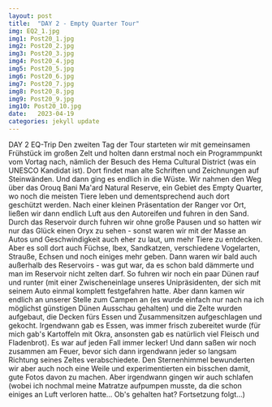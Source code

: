 ```yaml
---
layout: post
title:  "DAY 2 - Empty Quarter Tour"
img: EQ2_1.jpg
img1: Post20_1.jpg
img2: Post20_2.jpg
img3: Post20_3.jpg
img4: Post20_4.jpg
img5: Post20_5.jpg
img6: Post20_6.jpg
img7: Post20_7.jpg
img8: Post20_8.jpg
img9: Post20_9.jpg
img10: Post20_10.jpg
date:   2023-04-19
categories: jekyll update
---
```


DAY 2 EQ-Trip
Den zweiten Tag der Tour starteten wir mit gemeinsamen Frühstück im großen Zelt und holten dann erstmal noch ein Programmpunkt vom Vortag nach, nämlich der Besuch des Hema Cultural District (was ein UNESCO Kandidat ist). Dort findet man alte Schriften und Zeichnungen auf Steinwänden.
Und dann ging es endlich in die Wüste. Wir nahmen den Weg über das Orouq Bani Ma'ard Natural Reserve, ein Gebiet des Empty Quarter, wo noch die meisten Tiere leben und dementsprechend auch dort geschützt werden.
Nach einer kleinen Präsentation der Ranger vor Ort, ließen wir dann endlich Luft aus den Autoreifen und fuhren in den Sand. Durch das Reservoir durch fuhren wir ohne große Pausen und so hatten wir nur das Glück einen Oryx zu sehen - sonst waren wir mit der Masse an Autos und Geschwindigkeit auch eher zu laut, um mehr Tiere zu entdecken. Aber es soll dort auch Füchse, Ibex, Sandkatzen, verschiedene Vogelarten, Strauße, Echsen und noch einiges mehr geben.
Dann waren wir bald auch außerhalb des Reservoirs - was gut war, da es schon bald dämmerte und man im Reservoir nicht zelten darf. So fuhren wir noch ein paar Dünen rauf und runter (mit einer Zwischeneinlage unseres Unipräsidenten, der sich mit seinem Auto einmal komplett festgefahren hatte.
Aber dann kamen wir endlich an unserer Stelle zum Campen an (es wurde einfach nur nach na ich möglichst günstigen Dünen Ausschau gehalten) und die Zelte wurden aufgebaut, die Decken fürs Essen und Zusammensitzen aufgeschlagen und gekocht.
Irgendwann gab es Essen, was immer frisch zubereitet wurde (für mich gab's Kartoffeln mit Okra, ansonsten gab es natürlich viel Fleisch und Fladenbrot). Es war auf jeden Fall immer lecker!
Und dann saßen wir noch zusammen am Feuer, bevor sich dann irgendwann jeder so langsam Richtung seines Zeltes verabschiedete.
Den Sternenhimmel bewunderten wir aber auch noch eine Weile und experimentierten ein bisschen damit, gute Fotos davon zu machen.
Aber irgendwann gingen wir auch schlafen (wobei ich nochmal meine Matratze aufpumpen musste, da die schon einiges an Luft verloren hatte... Ob's gehalten hat? Fortsetzung folgt...)
